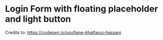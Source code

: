 # Login Form with floating placeholder and light button

Credits to: https://codepen.io/soufiane-khalfaoui-hassani

